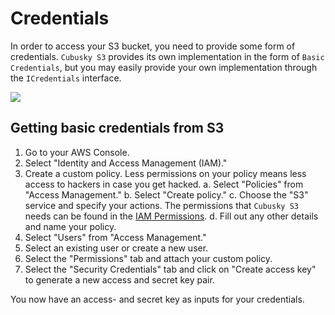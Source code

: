 # Credentials

In order to access your S3 bucket, you need to provide some form of credentials. `Cubusky S3` provides its own implementation in the form of `Basic Credentials`, but you may easily provide your own implementation through the `ICredentials` interface.

![](./images/Credentials.png)

## Getting basic credentials from S3

1. Go to your AWS Console.
2. Select "Identity and Access Management (IAM)."
3. Create a custom policy. Less permissions on your policy means less access to hackers in case you get hacked.
    a. Select "Policies" from "Access Management."
    b. Select "Create policy."
    c. Choose the "S3" service and specify your actions. The permissions that `Cubusky S3` needs can be found in the [IAM Permissions](./Permissions.md).
    d. Fill out any other details and name your policy.
4. Select "Users" from "Access Management."
5. Select an existing user or create a new user.
6. Select the "Permissions" tab and attach your custom policy.
7. Select the "Security Credentials" tab and click on "Create access key" to generate a new access and secret key pair.

You now have an access- and secret key as inputs for your credentials.